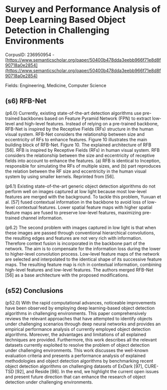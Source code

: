 # Survey and Performance Analysis of Deep Learning Based Object Detection in Challenging Environments

CorpusID: 236950954 - [https://www.semanticscholar.org/paper/50400b478dda3eebb966f71e8d8f90718a0e2854](https://www.semanticscholar.org/paper/50400b478dda3eebb966f71e8d8f90718a0e2854)

Fields: Engineering, Medicine, Computer Science

## (s6) RFB-Net
(p6.0) Currently, existing state-of-the-art detection algorithms use pre-trained backbones based on Feature Pyramid Network (FPN) to extract low-level and high-level features. Instead of relying on a pre-trained backbone, RFB-Net is inspired by the Receptive Fields (RFs) structure in the human visual system. RFB-Net considers the relationship between size and eccentricity of RFs to enhance features. Figure 10 illustrates the main building block of RFB-Net. Figure 10. The explained architecture of RFB [56]. RFB is inspired by Receptive Fields (RFs) in human visual system. RFB considers the relationship between the size and eccentricity of receptive fields into account to enhance the features. (a) RFB is identical to Inception, responsible for simulating the RFs of multiple sizes, and (b) part reproduces the relation between the RF size and eccentricity in the human visual system by using smaller kernels. Reprinted from [56].

(p6.1) Existing state-of-the-art generic object detection algorithms do not perform well on images captured at low light because most low-level features are merged with the background. To tackle this problem, Yuxuan et al. [57] fused contextual information in the backbone to avoid loss of low-level contextual features. Lower spatial feature maps with higher spatial feature maps are fused to preserve low-level features, maximizing pre-trained channel information.

(p6.2) The second problem with images captured in low light is that when these images are passed through conventional hierarchical convolutions, the resulting edges and features are not very rich with information. Therefore context fusion is incorporated in the backbone part of the network. The aim is to compensate for the information loss during the lower to higher-level convolution process. Low-level feature maps of the network are selected and interpolated to the identical shape of its successive feature maps. The resulting feature map is rich in contextual information, combining high-level features and low-level features. The authors merged RFB-Net [56] as a base architecture with the proposed modifications.
## (s52) Conclusions
(p52.0) With the rapid computational advances, noticeable improvements have been observed by employing deep learning-based object detection algorithms in challenging environments. This paper comprehensively reviews the relevant approaches that have attempted to identify objects under challenging scenarios through deep neural networks and provides an empirical performance analysis of currently employed object detection algorithms. Moreover, the advantages and limitations of all explained techniques are provided. Furthermore, this work describes all the relevant datasets currently exploited to resolve the problem of object detection under challenging environments. This work discusses the well-known evaluation criteria and presents a performance analysis of explained methodologies and object detection algorithms by benchmarking recent object detection algorithms on challenging datasets of ExDark [97], CURE-TSD [92], and Reside [98]. In the end, we highlight the current open issues and present future direction that can enhance the research of object detection under challenging environments. 
